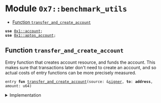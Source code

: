 
<a id="0x7_benchmark_utils"></a>

# Module `0x7::benchmark_utils`



-  [Function `transfer_and_create_account`](#0x7_benchmark_utils_transfer_and_create_account)


<pre><code><b>use</b> <a href="../../aptos-framework/doc/account.md#0x1_account">0x1::account</a>;
<b>use</b> <a href="../../aptos-framework/doc/aptos_account.md#0x1_aptos_account">0x1::aptos_account</a>;
</code></pre>



<a id="0x7_benchmark_utils_transfer_and_create_account"></a>

## Function `transfer_and_create_account`

Entry function that creates account resource, and funds the account.
This makes sure that transactions later don't need to create an account,
and so actual costs of entry functions can be more precisely measured.


<pre><code>entry <b>fun</b> <a href="benchmark_utils.md#0x7_benchmark_utils_transfer_and_create_account">transfer_and_create_account</a>(source: &<a href="../../aptos-framework/../aptos-stdlib/../move-stdlib/doc/signer.md#0x1_signer">signer</a>, <b>to</b>: <b>address</b>, amount: u64)
</code></pre>



<details>
<summary>Implementation</summary>


<pre><code>entry <b>fun</b> <a href="benchmark_utils.md#0x7_benchmark_utils_transfer_and_create_account">transfer_and_create_account</a>(source: &<a href="../../aptos-framework/../aptos-stdlib/../move-stdlib/doc/signer.md#0x1_signer">signer</a>, <b>to</b>: <b>address</b>, amount: u64) {
    <a href="../../aptos-framework/doc/account.md#0x1_account_create_account_if_does_not_exist">account::create_account_if_does_not_exist</a>(<b>to</b>);
    <a href="../../aptos-framework/doc/aptos_account.md#0x1_aptos_account_transfer">aptos_account::transfer</a>(source, <b>to</b>, amount);
}
</code></pre>



</details>


[move-book]: https://cedra.dev/move/book/SUMMARY
